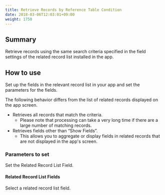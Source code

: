 ```yaml
---
title: Retrieve Records by Reference Table Condition
date: 2018-03-06T12:03:01+09:00
weight: 1750
---
```

## Summary

Retrieve records using the same search criteria specified in the field settings of the related record list installed in the app.

## How to use

Set up the fields in the relevant record list in your app and set the parameters for the fields.

The following behavior differs from the list of related records displayed on the app screen.

-	Retrieves all records that match the criteria.
	-	Please note that processing can take a very long time if there are a large number of matching records.
-	Retrieves fields other than “Show Fields”.
	-	This allows you to aggregate or display fields in related records that are not displayed in the app's screen.

### Parameters to set

Set the Related Record List Field.

#### Related Record List Fields

Select a related record list field.
